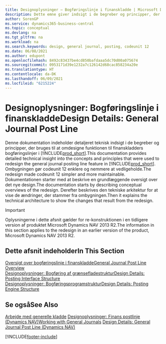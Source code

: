 ```yaml
---
title: Designoplysninger – Bogføringslinje i finanskladde | Microsoft Docs
description: Dette emne giver indsigt i de begreber og principper, der bruges til at omdesigne funktionen til finanskladders bogføringslinjer i Business Central.
author: SorenGP
ms.service: dynamics365-business-central
ms.topic: conceptual
ms.devlang: na
ms.tgt_pltfrm: na
ms.workload: na
ms.search.keywords: design, general journal, posting, codeunit 12
ms.date: 06/08/2021
ms.author: edupont
ms.openlocfilehash: 8492c83437be4cd850bafdaaa5dc70d00a075674
ms.sourcegitcommit: 0953171d39e1232a7c126142d68cac858234a20e
ms.translationtype: HT
ms.contentlocale: da-DK
ms.lasthandoff: 06/09/2021
ms.locfileid: "6215224"
---
```

# <a name="design-details-general-journal-post-line"></a><span data-ttu-id="41c1a-103">Designoplysninger: Bogføringslinje i finanskladde</span><span class="sxs-lookup"><span data-stu-id="41c1a-103">Design Details: General Journal Post Line</span></span>

<span data-ttu-id="41c1a-104">Denne dokumentation indeholder detaljeret teknisk indsigt i de begreber og principper, der bruges til at omdesigne funktionen til finanskladders bogføringslinjer i [!INCLUDE[prod_short](includes/prod_short.md)].</span><span class="sxs-lookup"><span data-stu-id="41c1a-104">This documentation provides detailed technical insight into the concepts and principles that were used to redesign the general journal posting line feature in [!INCLUDE[prod_short](includes/prod_short.md)].</span></span> <span data-ttu-id="41c1a-105">Ombygningen gør codeunit 12 enklere og nemmere at vedligeholde.</span><span class="sxs-lookup"><span data-stu-id="41c1a-105">The redesign made codeunit 12 simpler and more maintainable.</span></span> <span data-ttu-id="41c1a-106">Dokumentationen starter med at beskrive en grundlæggende oversigt over det nye design.</span><span class="sxs-lookup"><span data-stu-id="41c1a-106">The documentation starts by describing conceptual overviews of the redesign.</span></span> <span data-ttu-id="41c1a-107">Derefter beskrives den tekniske arkitektur for at vise de ændringer, der stammer fra ombygningen.</span><span class="sxs-lookup"><span data-stu-id="41c1a-107">Then it explains the technical architecture to show the changes that result from the redesign.</span></span>  

> [!IMPORTANT]
> <span data-ttu-id="41c1a-108">Oplysningerne i dette afsnit gælder for re-konstruktionen i en tidligere version af produktet Microsoft Dynamics NAV 2013 R2.</span><span class="sxs-lookup"><span data-stu-id="41c1a-108">The information in this section applies to the redesign in an earlier version of the product, Microsoft Dynamics NAV 2013 R2.</span></span>

## <a name="in-this-section"></a><span data-ttu-id="41c1a-109">Dette afsnit indeholder</span><span class="sxs-lookup"><span data-stu-id="41c1a-109">In This Section</span></span>

[<span data-ttu-id="41c1a-110">Oversigt over bogføringslinje i finanskladde</span><span class="sxs-lookup"><span data-stu-id="41c1a-110">General Journal Post Line Overview</span></span>](design-details-general-journal-post-line-overview.md)  
[<span data-ttu-id="41c1a-111">Designoplysninger: Bogføring af grænsefladestruktur</span><span class="sxs-lookup"><span data-stu-id="41c1a-111">Design Details: Posting Interface Structure</span></span>](design-details-posting-interface-structure.md)  
[<span data-ttu-id="41c1a-112">Designoplysninger: Bogføringsprogramstruktur</span><span class="sxs-lookup"><span data-stu-id="41c1a-112">Design Details: Posting Engine Structure</span></span>](design-details-posting-engine-structure.md)  

## <a name="see-also"></a><span data-ttu-id="41c1a-113">Se også</span><span class="sxs-lookup"><span data-stu-id="41c1a-113">See Also</span></span>

<span data-ttu-id="41c1a-114">[Arbejde med generelle kladde](ui-work-general-journals.md)
[Designoplysninger: Finans postlinje (Dynamics NAV)](/dynamics-nav-app/design-details-general-journal-post-line)</span><span class="sxs-lookup"><span data-stu-id="41c1a-114">[Working with General Journals](ui-work-general-journals.md)
[Design Details: General Journal Post Line (Dynamics NAV)](/dynamics-nav-app/design-details-general-journal-post-line)</span></span>  

[!INCLUDE[footer-include](includes/footer-banner.md)]